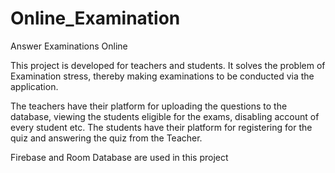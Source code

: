 # Online_Examination
Answer Examinations Online

This project is developed for teachers and students.
It solves the problem of Examination stress, thereby making examinations to be conducted via the application.

The teachers have their platform for uploading the questions to the database, viewing the students eligible for the exams, disabling account of every student etc.
The students have their platform for registering for the quiz and answering the quiz from the Teacher.

Firebase and Room Database are used in this project
